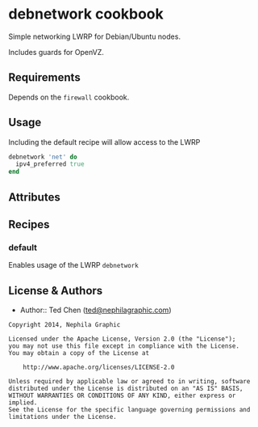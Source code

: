 debnetwork cookbook
===================
Simple networking LWRP for Debian/Ubuntu nodes.

Includes guards for OpenVZ.


Requirements
------------

Depends on the `firewall` cookbook.


Usage
-----
Including the default recipe will allow access to the LWRP

```ruby
debnetwork 'net' do
  ipv4_preferred true
end
```


Attributes
----------


Recipes
-------

### default
Enables usage of the LWRP `debnetwork`


License & Authors
-----------------
- Author:: Ted Chen (<ted@nephilagraphic.com>)

```text
Copyright 2014, Nephila Graphic

Licensed under the Apache License, Version 2.0 (the "License");
you may not use this file except in compliance with the License.
You may obtain a copy of the License at

    http://www.apache.org/licenses/LICENSE-2.0

Unless required by applicable law or agreed to in writing, software
distributed under the License is distributed on an "AS IS" BASIS,
WITHOUT WARRANTIES OR CONDITIONS OF ANY KIND, either express or implied.
See the License for the specific language governing permissions and
limitations under the License.
```